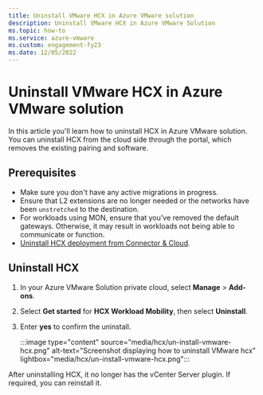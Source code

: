 ```yaml
---
title: Uninstall VMware HCX in Azure VMware solution
description: Uninstall VMware HCX in Azure VMware Solution
ms.topic: how-to
ms.service: azure-vmware
ms.custom: engagement-fy23
ms.date: 12/05/2022
---
```



# Uninstall VMware HCX in Azure VMware solution
In this article you'll learn how to uninstall HCX in Azure VMware solution. You can uninstall HCX from the cloud side through the portal, which removes the existing pairing and software. 

## Prerequisites
- Make sure you don't have any active migrations in progress. 
- Ensure that L2 extensions are no longer needed or the networks have been `unstretched` to the destination.  
- For workloads using MON, ensure that you’ve removed the default gateways. Otherwise, it may result in workloads not being able to communicate or function. 
- [Uninstall HCX deployment from Connector & Cloud](https://kb.vmware.com/s/article/74869).  
 
## Uninstall HCX
 
1. In your Azure VMware Solution private cloud, select **Manage** > **Add-ons**. 
1. Select **Get started** for **HCX Workload Mobility**, then select **Uninstall**. 
1. Enter **yes** to confirm the uninstall.
 
    :::image type="content" source="media/hcx/un-install-vmware-hcx.png" alt-text="Screenshot displaying how to uninstall VMware hcx" lightbox="media/hcx/un-install-vmware-hcx.png"::: 

After uninstalling HCX, it no longer has the vCenter Server plugin. If required, you can reinstall it. 